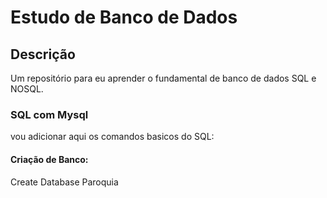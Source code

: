 # Estudo de Banco de Dados

## Descrição
Um repositório para eu aprender o fundamental de banco de dados SQL e NOSQL. 

### SQL com Mysql

vou adicionar aqui os comandos basicos do SQL:

#### Criação de Banco:
Create Database Paroquia